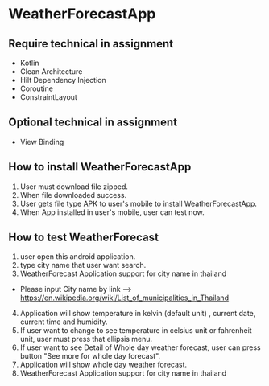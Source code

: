 # WeatherForecastApp
## Require technical in assignment
- Kotlin
- Clean Architecture
- Hilt Dependency Injection
- Coroutine
- ConstraintLayout

## Optional technical in assignment
- View Binding

## How to install WeatherForecastApp
1. User must  download file zipped.
2. When file downloaded success.
3. User gets file type APK to user's mobile to install WeatherForecastApp. 
4. When App installed in user's mobile, user can test now.

## How to test WeatherForecast
1. user open this android application.
2. type city name that user want search.
3. WeatherForecast Application support for city name in thailand
- Please input City name by link --> https://en.wikipedia.org/wiki/List_of_municipalities_in_Thailand
4. Application will show temperature in kelvin (default unit) , current date, current time and humidity.
5. If user want to change to see temperature in celsius unit or fahrenheit unit, user must press that ellipsis menu.
6. If user want to see Detail of Whole day weather forecast, user can press button "See more for whole day forecast".
7. Application will show whole day weather forecast.
8. WeatherForecast Application support for city name in thailand
